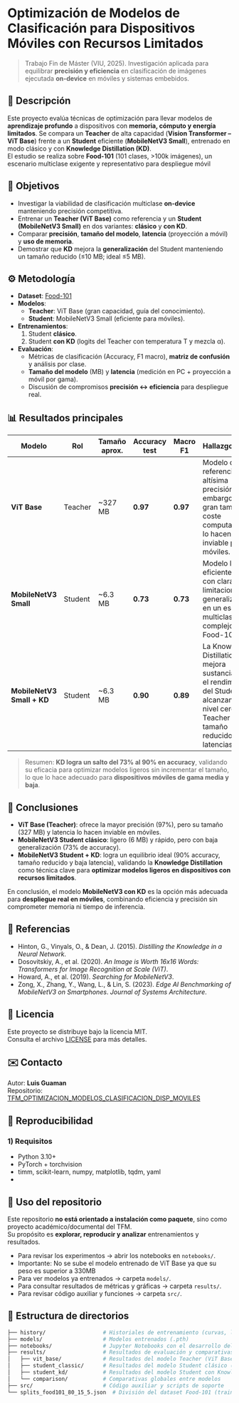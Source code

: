 # Optimización de Modelos de Clasificación para Dispositivos Móviles con Recursos Limitados

> Trabajo Fin de Máster (VIU, 2025). Investigación aplicada para equilibrar **precisión y eficiencia** en clasificación de imágenes ejecutada **on-device** en móviles y sistemas embebidos.



## 📌 Descripción
Este proyecto evalúa técnicas de optimización para llevar modelos de **aprendizaje profundo** a dispositivos con **memoria, cómputo y energía limitados**. Se compara un **Teacher** de alta capacidad (**Vision Transformer – ViT Base**) frente a un **Student** eficiente (**MobileNetV3 Small**), entrenado en modo clásico y con **Knowledge Distillation (KD)**.  
El estudio se realiza sobre **Food-101** (101 clases, >100k imágenes), un escenario multiclase exigente y representativo para despliegue móvil



## 🎯 Objetivos
- Investigar la viabilidad de clasificación multiclase **on-device** manteniendo precisión competitiva.
- Entrenar un **Teacher (ViT Base)** como referencia y un **Student (MobileNetV3 Small)** en dos variantes: **clásico** y **con KD**.
- Comparar **precisión**, **tamaño del modelo**, **latencia** (proyección a móvil) y **uso de memoria**.
- Demostrar que **KD** mejora la **generalización** del Student manteniendo un tamaño reducido (≤10 MB; ideal ≤5 MB).



## ⚙️ Metodología
- **Dataset**: [Food-101](https://data.vision.ee.ethz.ch/cvl/datasets_extra/food-101/)  
- **Modelos**:
  - **Teacher**: ViT Base (gran capacidad, guía del conocimiento).
  - **Student**: MobileNetV3 Small (eficiente para móviles).
- **Entrenamientos**:
  1) Student **clásico**.  
  2) Student **con KD** (logits del Teacher con temperatura T y mezcla α).
- **Evaluación**:
  - Métricas de clasificación (Accuracy, F1 macro), **matriz de confusión** y análisis por clase.
  - **Tamaño del modelo** (MB) y **latencia** (medición en PC + proyección a móvil por gama).
  - Discusión de compromisos **precisión ↔ eficiencia** para despliegue real.



## 📊 Resultados principales

| Modelo                         | Rol      | Tamaño aprox. | Accuracy test | Macro F1 | Hallazgos clave |
|--------------------------------|----------|---------------|---------------|----------|-----------------|
| **ViT Base**                   | Teacher  | ~327 MB       | **0.97**      | **0.97** | Modelo de referencia con altísima precisión. Sin embargo, su gran tamaño y coste computacional lo hacen inviable para móviles. |
| **MobileNetV3 Small**          | Student  | ~6.3 MB       | **0.73**      | **0.73** | Modelo ligero y eficiente, pero con claras limitaciones de generalización en un escenario multiclase complejo como Food-101. |
| **MobileNetV3 Small + KD**     | Student  | ~6.3 MB       | **0.90**      | **0.89** | La Knowledge Distillation mejora sustancialmente el rendimiento del Student, alcanzando un nivel cercano al Teacher con tamaño reducido y latencias bajas. |

> Resumen: **KD logra un salto del 73% al 90% en accuracy**, validando su eficacia para optimizar modelos ligeros sin incrementar el tamaño, lo que lo hace adecuado para **dispositivos móviles de gama media y baja**.

## 📌 Conclusiones

- **ViT Base (Teacher)**: ofrece la mayor precisión (97%), pero su tamaño (327 MB) y latencia lo hacen inviable en móviles.  
- **MobileNetV3 Student clásico**: ligero (6 MB) y rápido, pero con baja generalización (73% de accuracy).  
- **MobileNetV3 Student + KD**: logra un equilibrio ideal (90% accuracy, tamaño reducido y baja latencia), validando la **Knowledge Distillation** como técnica clave para **optimizar modelos ligeros en dispositivos con recursos limitados**.  

En conclusión, el modelo **MobileNetV3 con KD** es la opción más adecuada para **despliegue real en móviles**, combinando eficiencia y precisión sin comprometer memoria ni tiempo de inferencia.  


## 📖 Referencias
- Hinton, G., Vinyals, O., & Dean, J. (2015). *Distilling the Knowledge in a Neural Network*.  
- Dosovitskiy, A., et al. (2020). *An Image is Worth 16x16 Words: Transformers for Image Recognition at Scale (ViT)*.  
- Howard, A., et al. (2019). *Searching for MobileNetV3*.  
- Zong, X., Zhang, Y., Wang, L., & Lin, S. (2023). *Edge AI Benchmarking of MobileNetV3 on Smartphones*. *Journal of Systems Architecture*.  


## 📜 Licencia
Este proyecto se distribuye bajo la licencia MIT.  
Consulta el archivo [LICENSE](LICENSE) para más detalles.  


## ✉️ Contacto
Autor: **Luis Guaman**  
Repositorio: [TFM_OPTIMIZACION_MODELOS_CLASIFICACION_DISP_MOVILES](https://github.com/gluishs/TFM_OPTIMIZACION_MODELOS_CLASIFICACION_DISP_MOVILES)

## 🧪 Reproducibilidad

### 1) Requisitos
- Python 3.10+
- PyTorch + torchvision
- timm, scikit-learn, numpy, matplotlib, tqdm, yaml
- 
## 🚀 Uso del repositorio

Este repositorio **no está orientado a instalación como paquete**, sino como proyecto académico/documental del TFM.  
Su propósito es **explorar, reproducir y analizar** entrenamientos y resultados.  

- Para revisar los experimentos → abrir los notebooks en `notebooks/`.
- Importante: No se sube el modelo entrenado de ViT Base ya que su peso es superior a 330MB
- Para ver modelos ya entrenados → carpeta `models/`.  
- Para consultar resultados de métricas y gráficas → carpeta `results/`.  
- Para revisar código auxiliar y funciones → carpeta `src/`.


## 📂 Estructura de directorios

```bash
├── history/                  # Historiales de entrenamiento (curvas, logs, métricas)
├── models/                   # Modelos entrenados (.pth)
├── notebooks/                # Jupyter Notebooks con el desarrollo del proyecto
├── results/                  # Resultados de evaluación y comparativas
│   ├── vit_base/             # Resultados del modelo Teacher (ViT Base)
│   ├── student_classic/      # Resultados del modelo Student clásico (MobileNetV3 Small)
│   ├── student_kd/           # Resultados del modelo Student con Knowledge Distillation
│   └── comparison/           # Comparativas globales entre modelos
├── src/                      # Código auxiliar y scripts de soporte
└── splits_food101_80_15_5.json  # División del dataset Food-101 (train/val/test)

